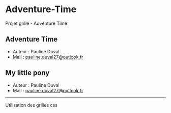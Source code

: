 # Adventure-Time
Projet grille - Adventure Time

## Adventure Time

- Auteur : Pauline Duval
- Mail : pauline.duval27@outlook.fr

## My little pony 

- Auteur : Pauline Duval
- Mail : pauline.duval27@outlook.fr

---
Utilisation des grilles css
